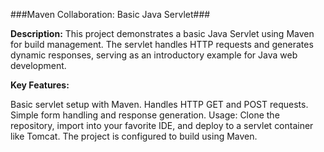 ###Maven Collaboration: Basic Java Servlet###

**Description:**
This project demonstrates a basic Java Servlet using Maven for build management. The servlet handles HTTP requests and generates dynamic responses, serving as an introductory example for Java web development.

**Key Features:**

Basic servlet setup with Maven.
Handles HTTP GET and POST requests.
Simple form handling and response generation.
Usage:
Clone the repository, import into your favorite IDE, and deploy to a servlet container like Tomcat. The project is configured to build using Maven.

